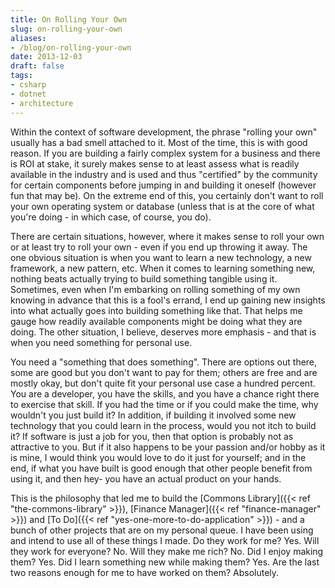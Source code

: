 ```yaml
---
title: On Rolling Your Own
slug: on-rolling-your-own
aliases:
- /blog/on-rolling-your-own
date: 2013-12-03
draft: false
tags:
- csharp
- dotnet
- architecture
---
```

Within the context of software development, the phrase "rolling your own" usually has a bad smell attached to it. Most of the time, this is with good reason. If you are building a fairly complex system for a business and there is ROI at stake, it surely makes sense to at least assess what is readily available in the industry and is used and thus "certified" by the community for certain components before jumping in and building it oneself (however fun that may be). On the extreme end of this, you certainly don't want to roll your own operating system or database (unless that is at the core of what you're doing - in which case, of course, you do).

There are certain situations, however, where it makes sense to roll your own or at least try to roll your own - even if you end up throwing it away. The one obvious situation is when you want to learn a new technology, a new framework, a new pattern, etc. When it comes to learning something new, nothing beats actually trying to build something tangible using it. Sometimes, even when I'm embarking on rolling something of my own knowing in advance that this is a fool's errand, I end up gaining new insights into what actually goes into building something like that. That helps me gauge how readily available components might be doing what they are doing. The other situation, I believe, deserves more emphasis - and that is when you need something for personal use.

You need a "something that does something". There are options out there, some are good but you don't want to pay for them; others are free and are mostly okay, but don't quite fit your personal use case a hundred percent. You are a developer, you have the skills, and you have a chance right there to exercise that skill. If you had the time or if you could make the time, why wouldn't you just build it? In addition, if building it involved some new technology that you could learn in the process, would you not itch to build it? If software is just a job for you, then that option is probably not as attractive to you. But if it also happens to be your passion and/or hobby as it is mine, I would think you would love to do it just for yourself; and in the end, if what you have built is good enough that other people benefit from using it, and then hey- you have an actual product on your hands.

This is the philosophy that led me to build the [Commons Library]({{< ref "the-commons-library" >}}), [Finance Manager]({{< ref "finance-manager" >}}) and [To Do]({{< ref "yes-one-more-to-do-application" >}}) - and a bunch of other projects that are on my personal queue. I have been using and intend to use all of these things I made. Do they work for me? Yes. Will they work for everyone? No. Will they make me rich? No. Did I enjoy making them? Yes. Did I learn something new while making them? Yes. Are the last two reasons enough for me to have worked on them? Absolutely.
